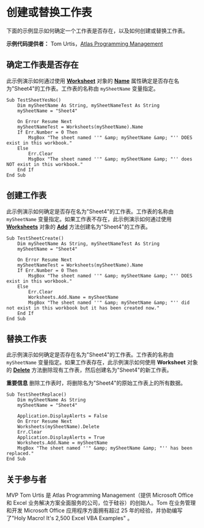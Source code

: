 
# 创建或替换工作表

下面的示例显示如何确定一个工作表是否存在，以及如何创建或替换工作表。

 **示例代码提供者：** Tom Urtis，[Atlas Programming Management](http://www.atlaspm.com/)

## 确定工作表是否存在

此示例演示如何通过使用  **[Worksheet](182b705e-854a-81cc-a4b0-59b942de55ae.md)** 对象的 **[Name](3d000cdf-5e81-8701-ca7f-bdcce006363b.md)** 属性确定是否存在名为"Sheet4"的工作表。工作表的名称由 `mySheetName` 变量指定。


```
Sub TestSheetYesNo()
    Dim mySheetName As String, mySheetNameTest As String
    mySheetName = "Sheet4"
    
    On Error Resume Next
    mySheetNameTest = Worksheets(mySheetName).Name
    If Err.Number = 0 Then
        MsgBox "The sheet named ''" &amp; mySheetName &amp; "'' DOES exist in this workbook."
    Else
        Err.Clear
        MsgBox "The sheet named ''" &amp; mySheetName &amp; "'' does NOT exist in this workbook."
    End If
End Sub
```


## 创建工作表

此示例演示如何确定是否存在名为"Sheet4"的工作表。工作表的名称由  `mySheetName` 变量指定。如果工作表不存在，此示例演示如何通过使用 **[Worksheets](5ec467a6-97e3-98d7-0b14-845d20c15910.md)** 对象的 **[Add](c771d87a-64e1-e292-9db4-54386a69301e.md)** 方法创建名为"Sheet4"的工作表。


```
Sub TestSheetCreate()
    Dim mySheetName As String, mySheetNameTest As String
    mySheetName = "Sheet4"
    
    On Error Resume Next
    mySheetNameTest = Worksheets(mySheetName).Name
    If Err.Number = 0 Then
        MsgBox "The sheet named ''" &amp; mySheetName &amp; "'' DOES exist in this workbook."
    Else
        Err.Clear
        Worksheets.Add.Name = mySheetName
        MsgBox "The sheet named ''" &amp; mySheetName &amp; "'' did not exist in this workbook but it has been created now."
    End If
End Sub
```


## 替换工作表

此示例演示如何确定是否存在名为"Sheet4"的工作表。工作表的名称由  `mySheetName` 变量指定。如果工作表存在，此示例演示如何使用 **Worksheet** 对象的 **[Delete](a51e1673-e09d-824f-1acc-dda18c120204.md)** 方法删除现有工作表，然后创建名为"Sheet4"的新工作表。


 **重要信息**  删除工作表时，将删除名为"Sheet4"的原始工作表上的所有数据。


```
Sub TestSheetReplace()
    Dim mySheetName As String
    mySheetName = "Sheet4"
    
    Application.DisplayAlerts = False
    On Error Resume Next
    Worksheets(mySheetName).Delete
    Err.Clear
    Application.DisplayAlerts = True
    Worksheets.Add.Name = mySheetName
    MsgBox "The sheet named ''" &amp; mySheetName &amp; "'' has been replaced."
End Sub
```


## 关于参与者
<a name="AboutContributor"> </a>

MVP Tom Urtis 是 Atlas Programming Management（提供 Microsoft Office 和 Excel 业务解决方案全面服务的公司，位于硅谷）的创始人。Tom 在业务管理和开发 Microsoft Office 应用程序方面拥有超过 25 年的经验，并协助编写了"Holy Macro! It's 2,500 Excel VBA Examples" 。

